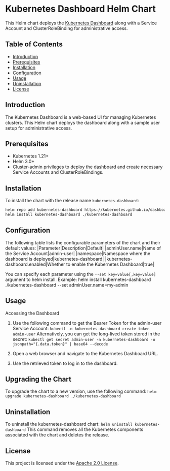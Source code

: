 # Kubernetes Dashboard Helm Chart

This Helm chart deploys the [Kubernetes Dashboard](https://kubernetes.github.io/dashboard/) along with a Service Account and ClusterRoleBinding for administrative access.

## Table of Contents

- [Introduction](#introduction)
- [Prerequisites](#prerequisites)
- [Installation](#installation)
- [Configuration](#configuration)
- [Usage](#usage)
- [Uninstallation](#uninstallation)
- [License](#license)

## Introduction

The Kubernetes Dashboard is a web-based UI for managing Kubernetes clusters. This Helm chart deploys the dashboard along with a sample user setup for administrative access.

## Prerequisites

- Kubernetes 1.21+
- Helm 3.0+
- Cluster-admin privileges to deploy the dashboard and create necessary Service Accounts and ClusterRoleBindings.

## Installation

To install the chart with the release name `kubernetes-dashboard`:

```bash
helm repo add kubernetes-dashboard https://kubernetes.github.io/dashboard/
helm install kubernetes-dashboard ./kubernetes-dashboard
```

## Configuration
The following table lists the configurable parameters of the chart and their default values:
|Parameter|Description|Default|
|adminUser.name|Name of the Service Account|admin-user|
|namespace|Namespace where the dashboard is deployed|kubernetes-dashboard|
|kubernetes-dashboard.enabled|Whether to enable the Kubernetes Dashboard|true|

You can specify each parameter using the `--set key=value[,key=value]` argument to helm install.
Example:
helm install kubernetes-dashboard ./kubernetes-dashboard --set adminUser.name=my-admin

## Usage
Accessing the Dashboard

1. Use the following command to get the Bearer Token for the admin-user Service Account:
`kubectl -n kubernetes-dashboard create token admin-user`
Alternatively, you can get the long-lived token stored in the secret:
`kubectl get secret admin-user -n kubernetes-dashboard -o jsonpath="{.data.token}" | base64 --decode`
2. Open a web browser and navigate to the Kubernetes Dashboard URL.

3. Use the retrieved token to log in to the dashboard.

## Upgrading the Chart
To upgrade the chart to a new version, use the following command:
`helm upgrade kubernetes-dashboard ./kubernetes-dashboard`

## Uninstallation
To uninstall the kubernetes-dashboard chart:
`helm uninstall kubernetes-dashboard`
This command removes all the Kubernetes components associated with the chart and deletes the release.

## License

This project is licensed under the [Apache 2.0 License](https://www.apache.org/licenses/LICENSE-2.0).